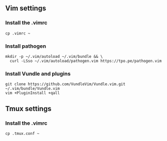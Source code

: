 ## Vim settings

### Install the .vimrc
```
cp .vimrc ~
```

### Install pathogen
```
mkdir -p ~/.vim/autoload ~/.vim/bundle && \
  curl -LSso ~/.vim/autoload/pathogen.vim https://tpo.pe/pathogen.vim
```

### Install Vundle and plugins
```
git clone https://github.com/VundleVim/Vundle.vim.git ~/.vim/bundle/Vundle.vim
vim +PluginInstall +qall
```

## Tmux settings

### Install the .vimrc
```
cp .tmux.conf ~
```
